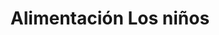 ---
title: "Alimentación Los niños"
url: /dos-hermanas/alimentacion-los-ninos/
shop: Lebensmittel
---